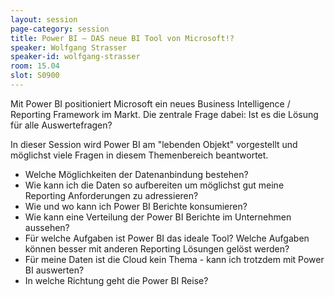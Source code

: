 ```yaml
---
layout: session
page-category: session
title: Power BI – DAS neue BI Tool von Microsoft!?
speaker: Wolfgang Strasser
speaker-id: wolfgang-strasser
room: 15.04
slot: S0900
---
```


Mit Power BI positioniert Microsoft ein neues Business Intelligence / Reporting Framework im Markt. Die zentrale Frage dabei: Ist es die Lösung für alle Auswertefragen? 
 
In dieser Session wird Power BI am "lebenden Objekt" vorgestellt und möglichst viele Fragen in diesem Themenbereich beantwortet. 
 
* Welche Möglichkeiten der Datenanbindung bestehen? 
* Wie kann ich die Daten so aufbereiten um möglichst gut meine Reporting Anforderungen zu adressieren? 
* Wie und wo kann ich Power BI Berichte konsumieren? 
* Wie kann eine Verteilung der Power BI Berichte im Unternehmen aussehen? 
* Für welche Aufgaben ist Power BI das ideale Tool? Welche Aufgaben können besser mit anderen Reporting Lösungen gelöst werden?
* Für meine Daten ist die Cloud kein Thema - kann ich trotzdem mit Power BI auswerten? 
* In welche Richtung geht die Power BI Reise?
